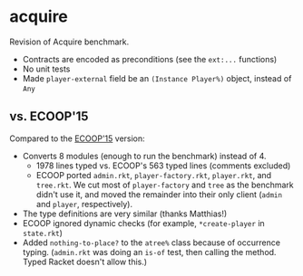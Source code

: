 acquire
===

Revision of Acquire benchmark.

- Contracts are encoded as preconditions (see the `ext:...` functions)
- No unit tests
- Made `player-external` field be an `(Instance Player%)` object, instead of `Any`



vs. ECOOP'15
---

Compared to the [ECOOP'15](http://drops.dagstuhl.de/opus/volltexte/2015/5215/pdf/5.pdf) version:

- Converts 8 modules (enough to run the benchmark) instead of 4.
  - 1978 lines typed vs. ECOOP's 563 typed lines (comments excluded)
  - ECOOP ported `admin.rkt`, `player-factory.rkt`, `player.rkt`, and `tree.rkt`.
    We cut most of `player-factory` and `tree` as the benchmark didn't use it,
     and moved the remainder into their only client (`admin` and `player`, respectively).
- The type definitions are very similar (thanks Matthias!)
- ECOOP ignored dynamic checks (for example, `*create-player` in `state.rkt`)
- Added `nothing-to-place?` to the `atree%` class because of occurrence typing.
  (`admin.rkt` was doing an `is-of` test, then calling the method.
   Typed Racket doesn't allow this.)
